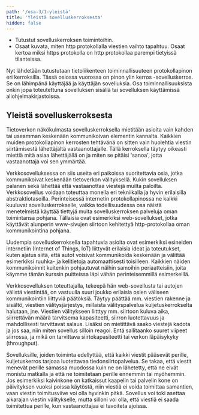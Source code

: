 ```yaml
---
path: '/osa-3/1-yleistä'
title: 'Yleistä sovelluskerroksesta'
hidden: false
---
```


<text-box variant='learningObjectives' name='Oppimistavoitteet'>

- Tutustut sovelluskerroksen toimintoihin.
- Osaat kuvata, miten http protokollalla viestien vaihto tapahtuu. Osaat kertoa miksi https protokolla on http protokollaa parempi tietyissä tilanteissa.

</text-box>


Nyt lähdetään tutustutaan tietoliikenteen toiminnallisuuteen protokollapinon eri kerroksilla. Tässä osiossa vuorossa on pinon ylin kerros -sovelluskerros. Se on lähimpänä käyttäjää ja käyttäjän sovelluksia. Osa toiminnallisuuksista onkin jopa toteutettuna sovelluksen sisällä tai sovelluksen käyttämissä aliohjelmakirjastoissa.


## Yleistä sovelluskerroksesta

Tietoverkon näkökulmasta sovelluskerroksella mietitään asioita vain kahden tai useamman keskenään kommunikoivan elementin kannalta. Kaikkien muiden protokollapinon kerrosten tehtävänä on sitten vain huolehtia viestin siirtämisestä lähettäjältä vastaanottajalle. Tällä kerroksella täytyy oikeasti miettiä mitä asiaa lähettäjällä on ja miten se pitäisi 'sanoa', jotta vastaanottaja voi sen ymmärtää.

Verkkosovelluksessa on siis useita eri paikoissa suoritettavia osia, jotka kommunikoivat keskenään tietoverkon välityksellä. Kukin sovelluksen palanen sekä lähettää että vastaanottaa viestejä muilta paloilta. Verkkosovellus voidaan toteuttaa monella eri tekniikalla ja hyvin erilaisilla abstraktiotasoilla. Perinteisessä internetin protokollapinossa ne kaikki kuuluvat sovelluskerrokselle, vaikka todellisuudessa osa näistä menetelmistä käyttää tiettyjä muita sovelluskerroksen palveluja oman toimintansa pohjana. Tällaisia ovat esimerkiksi web-sovellukset, jotka käyttävät alunperin www-sivujen siirtoon kehitettyä http-protokollaa oman kommunikointina pohjana.

Uudempia sovelluskerroksella tapahtuvia asioita ovat esimerkiksi esineiden internetiin (Internet of Things, IoT) liittyvät erilaisia ideat ja toteutukset, kuten ajatus siitä, että autot voisivat kommunikoida keskenään ja välittää esimerkiksi ruuhka- ja kelitietoja automaattisesti toisilleen. Kaikkien näiden kommunikoinnit kuitenkin pohjautuvat näihin samoihin periaatteisiin, joita käymme tämän kurssin puitteissa läpi vähän perinteisemmillä esimerkeillä.

Verkkosovelluksen toteuttajalla, tekeepä hän web-sovellusta tai autojen välistä viestintää, on vastuulla suuri joukko erilaisia osien väliseen kommunikointiin liittyviä päätöksiä. Täytyy päättää mm. viestien rakenne ja sisältö, viestien välitysjärjestys, millaista välityspalvelua kuljetuskerrokselta halutaan, jne.  Viestien välitykseen liitttyy mm. siirtoon kuluva aika, siirrettävän määrä tarvitsema kapasiteetti, siirron luotettavuus ja mahdollisesti tarvittavat salaus. Lisäksi on mietittävä saako viestejä kadota ja jos saa, niin miten sovellus silloin reagoi. Entä sallitaanko suuret viipeet siirrossa, ja mikä on tarvittava siirtokapasiteetti tai verkon läpäisykyky (throughput).

Sovelluksille, joiden toiminta edellyttää, että kaikki viestit pääsevät perille, kuljetuskerros tarjoaa luotettavaa tiedonsiirtopalvelua. Se takaa, että viestit menevät perille samassa muodossa kuin ne on lähetetty, että ne eivät monistu matkalla ja että ne toimitetaan perille ennemmin tai myöhemmin. Jos esimerkiksi kaivinkone on katkaissut kaapelin tai palvelin kone on päivityksen vuoksi poissa käytöstä, niin viestiä ei voida toimittaa samantien, vaan viestin toimitusviive voi olla hyvinkin pitkä. Sovellus voi toki asettaa aikarajan viestin välitykselle, mutta silloni voi olla, että viestiä ei saada toimitettua perille, kun vastaanottajaa ei tavoiteta ajoissa. 






<quiznator id="5c385de6ddb6b814af31d7d0"></quiznator>

